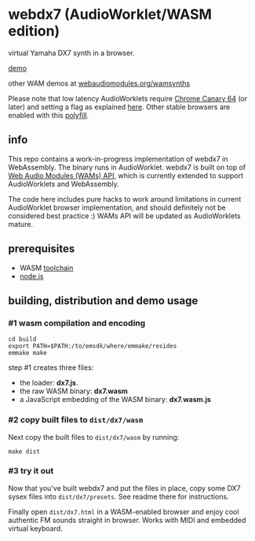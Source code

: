 # webdx7 (AudioWorklet/WASM edition)
virtual Yamaha DX7 synth in a browser.

[demo](https://webaudiomodules.org/wamsynths/dx7)

other WAM demos at [webaudiomodules.org/wamsynths](https://webaudiomodules.org/wamsynths/)

Please note that low latency AudioWorklets require  [Chrome Canary 64](https://www.google.com/chrome/browser/canary.html) (or later) and setting a flag as explained [here](https://googlechromelabs.github.io/web-audio-samples/audio-worklet/). Other stable browsers are enabled with this [polyfill](https://github.com/jariseon/audioworklet-polyfill).

## info
This repo contains a work-in-progress implementation of webdx7 in WebAssembly. The binary runs in AudioWorklet. webdx7 is built on top of [Web Audio Modules (WAMs) API](https://webaudiomodules.org), which is currently extended to support AudioWorklets and WebAssembly. 

The code here includes pure hacks to work around limitations in current AudioWorklet browser implementation, and should definitely not be considered best practice :) WAMs API will be updated as AudioWorklets mature.

## prerequisites
* WASM [toolchain](http://webassembly.org/getting-started/developers-guide/)
* [node.js](https://nodejs.org/en/download/) 

## building, distribution and demo usage

### #1 wasm compilation and encoding
```
cd build
export PATH=$PATH:/to/emsdk/where/emmake/resides
emmake make
```
step #1 creates three files:
- the loader: **dx7.js**.
- the raw WASM binary: **dx7.wasm**
- a JavaScript embedding of the WASM binary: **dx7.wasm.js**

### #2 copy built files to `dist/dx7/wasm`
Next copy the built files to `dist/dx7/wasm` by running:
```
make dist
```

### #3 try it out
Now that you've built webdx7 and put the files in place, copy some DX7 sysex files into `dist/dx7/presets`. See readme there for instructions.

Finally open `dist/dx7.html` in a WASM-enabled browser and enjoy cool authentic FM sounds straight in browser. Works with MIDI and embedded virtual keyboard.







